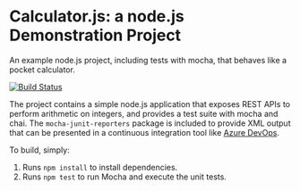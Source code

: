 Calculator.js: a node.js Demonstration Project
==============================================
An example node.js project, including tests with mocha, that behaves like
a pocket calculator.

[![Build Status](https://martinpeartree.visualstudio.com/Configuring%20Agent%20Pools%20and%20Understanding%20Pipeline%20Styles/_apis/build/status/MartinPeartree.calculator?branchName=master)](https://martinpeartree.visualstudio.com/Configuring%20Agent%20Pools%20and%20Understanding%20Pipeline%20Styles/_build/latest?definitionId=5&branchName=master)

The project contains a simple node.js application that exposes REST APIs
to perform arithmetic on integers, and provides a test suite with mocha
and chai.  The `mocha-junit-reporters` package is included to provide XML
output that can be presented in a continuous integration tool like
[Azure DevOps](https://azure.com/devops).

To build, simply:

1. Runs `npm install` to install dependencies.
2. Runs `npm test` to run Mocha and execute the unit tests.


